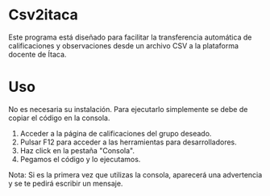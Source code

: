 # Csv2itaca
Este programa está diseñado para facilitar la transferencia automática de calificaciones y observaciones desde un archivo CSV a la plataforma docente de Ítaca.

# Uso
No es necesaria su instalación. Para ejecutarlo simplemente se debe de copiar el código en la consola.

1. Acceder a la página de calificaciones del grupo deseado.
2. Pulsar F12 para acceder a las herramientas para desarrolladores.
3. Haz click en la pestaña "Consola".
4. Pegamos el código y lo ejecutamos.

Nota: Si es la primera vez que utilizas la consola, aparecerá una advertencia y se te pedirá escribir un mensaje.
